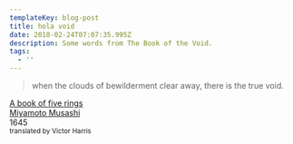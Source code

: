 ```yaml
---
templateKey: blog-post
title: hola void
date: 2018-02-24T07:07:35.995Z
description: Some words from The Book of the Void.
tags:
  - ''
---
```


> when the clouds of bewilderment clear away, there is the true void.

[A book of five rings](https://www.worldcat.org/title/book-of-five-rings/oclc/10109809)
<br />
[Miyamoto Musashi](https://en.wikipedia.org/wiki/Miyamoto_Musashi)
<br />
1645
<br />
<small>translated by Victor Harris</small>

